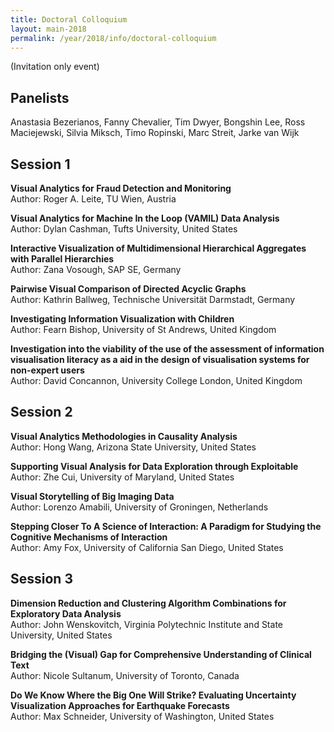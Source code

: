 ```yaml
---
title: Doctoral Colloquium
layout: main-2018
permalink: /year/2018/info/doctoral-colloquium
---
```


(Invitation only event)

## Panelists
Anastasia Bezerianos, Fanny Chevalier, Tim Dwyer, Bongshin Lee, Ross Maciejewski, Silvia Miksch, Timo Ropinski, Marc Streit, Jarke van Wijk

## Session 1
**Visual Analytics for Fraud Detection and Monitoring**    
Author: Roger A. Leite, TU Wien, Austria

**Visual Analytics for Machine In the Loop (VAMIL) Data Analysis**    
Author: Dylan Cashman, Tufts University, United States

**Interactive Visualization of Multidimensional Hierarchical Aggregates with Parallel Hierarchies**    
Author:  Zana Vosough, SAP SE, Germany

**Pairwise Visual Comparison of Directed Acyclic Graphs**    
Author: Kathrin Ballweg, Technische Universität Darmstadt, Germany

**Investigating Information Visualization with Children**    
Author:  Fearn Bishop, University of St Andrews, United Kingdom

**Investigation into the viability of the use of the assessment of information visualisation literacy as a aid in the design of visualisation systems for non-expert users**    
Author: David Concannon, University College London, United Kingdom

## Session 2 
**Visual Analytics Methodologies in Causality Analysis**    
Author: Hong Wang, Arizona State University, United States

**Supporting Visual Analysis for Data Exploration through Exploitable**    
Author: Zhe Cui, University of Maryland, United States

**Visual Storytelling of Big Imaging Data**    
Author: Lorenzo Amabili, University of Groningen, Netherlands

**Stepping Closer To A Science of Interaction: A Paradigm for Studying the Cognitive Mechanisms of Interaction**    
Author: Amy Fox, University of California San Diego, United States
 

## Session 3 
 **Dimension Reduction and Clustering Algorithm Combinations for Exploratory Data Analysis**    
Author:  John Wenskovitch, Virginia Polytechnic Institute and State University, United States

**Bridging the (Visual) Gap for Comprehensive Understanding of Clinical Text**    
Author:  Nicole Sultanum, University of Toronto, Canada

**Do We Know Where the Big One Will Strike? Evaluating Uncertainty Visualization Approaches for Earthquake Forecasts**    
Author:  Max Schneider, University of Washington, United States





